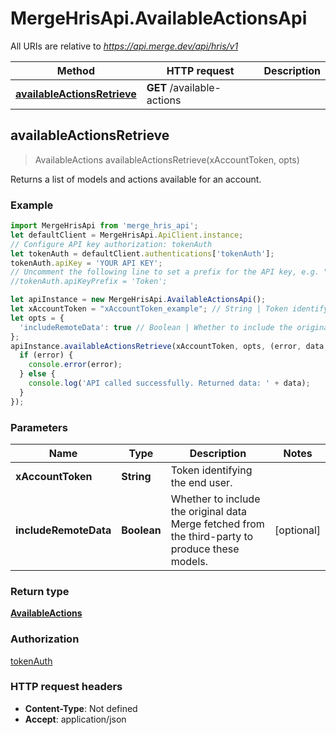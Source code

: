 # MergeHrisApi.AvailableActionsApi

All URIs are relative to *https://api.merge.dev/api/hris/v1*

Method | HTTP request | Description
------------- | ------------- | -------------
[**availableActionsRetrieve**](AvailableActionsApi.md#availableActionsRetrieve) | **GET** /available-actions | 



## availableActionsRetrieve

> AvailableActions availableActionsRetrieve(xAccountToken, opts)



Returns a list of models and actions available for an account.

### Example

```javascript
import MergeHrisApi from 'merge_hris_api';
let defaultClient = MergeHrisApi.ApiClient.instance;
// Configure API key authorization: tokenAuth
let tokenAuth = defaultClient.authentications['tokenAuth'];
tokenAuth.apiKey = 'YOUR API KEY';
// Uncomment the following line to set a prefix for the API key, e.g. "Token" (defaults to null)
//tokenAuth.apiKeyPrefix = 'Token';

let apiInstance = new MergeHrisApi.AvailableActionsApi();
let xAccountToken = "xAccountToken_example"; // String | Token identifying the end user.
let opts = {
  'includeRemoteData': true // Boolean | Whether to include the original data Merge fetched from the third-party to produce these models.
};
apiInstance.availableActionsRetrieve(xAccountToken, opts, (error, data, response) => {
  if (error) {
    console.error(error);
  } else {
    console.log('API called successfully. Returned data: ' + data);
  }
});
```

### Parameters


Name | Type | Description  | Notes
------------- | ------------- | ------------- | -------------
 **xAccountToken** | **String**| Token identifying the end user. | 
 **includeRemoteData** | **Boolean**| Whether to include the original data Merge fetched from the third-party to produce these models. | [optional] 

### Return type

[**AvailableActions**](AvailableActions.md)

### Authorization

[tokenAuth](../README.md#tokenAuth)

### HTTP request headers

- **Content-Type**: Not defined
- **Accept**: application/json

